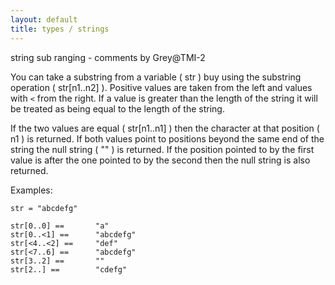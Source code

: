```yaml
---
layout: default
title: types / strings
---
```


string sub ranging - comments by Grey@TMI-2

You can take a substring from a variable ( str ) buy using the substring
operation ( str[n1..n2] ). Positive values are taken from the left and
values with `<` from the right. If a value is greater than the length of
the string it will be treated as being equal to the length of the string.

If the two values are equal ( str[n1..n1] ) then the character at that
position ( n1 ) is returned. If both values point to positions beyond
the same end of the string the null string ( "" ) is returned. If the
position pointed to by the first value is after the one pointed to by
the second then the null string is also returned.

Examples:

    str = "abcdefg"

    str[0..0] ==       "a"
    str[0..<1] ==      "abcdefg"
    str[<4..<2] ==     "def"
    str[<7..6] ==      "abcdefg"
    str[3..2] ==       ""
    str[2..] ==        "cdefg"
